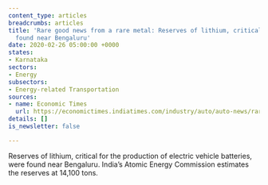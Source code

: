 ```yaml
---
content_type: articles
breadcrumbs: articles
title: 'Rare good news from a rare metal: Reserves of lithium, critical for EV batteries,
  found near Bengaluru'
date: 2020-02-26 05:00:00 +0000
states:
- Karnataka
sectors:
- Energy
subsectors:
- Energy-related Transportation
sources:
- name: Economic Times
  url: https://economictimes.indiatimes.com/industry/auto/auto-news/rare-good-news-from-a-rare-metal-reserves-of-lithium-critical-for-ev-batteries-found-near-bengaluru/articleshow/74183975.cms?from=mdr
details: []
is_newsletter: false

---
```

Reserves of lithium, critical for the production of electric vehicle batteries, were found near Bengaluru. India’s Atomic Energy Commission estimates the reserves at 14,100 tons.
